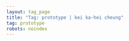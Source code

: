 ```yaml
---
layout: tag_page
title: "Tag: prototype | kei ka-hei cheung"
tag: prototype
robots: noindex
---
```

